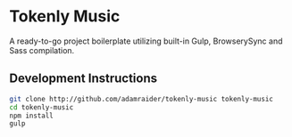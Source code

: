 Tokenly Music
==============
A ready-to-go project boilerplate utilizing built-in Gulp, BrowserySync and Sass compilation.

## Development Instructions
```bash
git clone http://github.com/adamraider/tokenly-music tokenly-music
cd tokenly-music
npm install
gulp
```